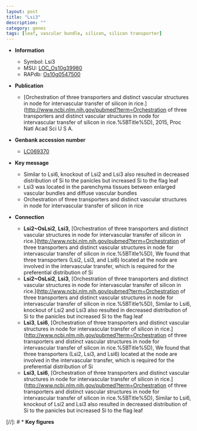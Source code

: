 ```yaml
---
layout: post
title: "Lsi3"
description: ""
category: genes
tags: [leaf, vascular bundle, silicon, silicon transporter]
---
```


* **Information**  
    + Symbol: Lsi3  
    + MSU: [LOC_Os10g39980](http://rice.uga.edu/cgi-bin/ORF_infopage.cgi?orf=LOC_Os10g39980)  
    + RAPdb: [Os10g0547500](https://rapdb.dna.affrc.go.jp/locus/?name=Os10g0547500)  

* **Publication**  
    + [Orchestration of three transporters and distinct vascular structures in node for intervascular transfer of silicon in rice.](http://www.ncbi.nlm.nih.gov/pubmed?term=Orchestration of three transporters and distinct vascular structures in node for intervascular transfer of silicon in rice.%5BTitle%5D), 2015, Proc Natl Acad Sci U S A.

* **Genbank accession number**  
    + [LC069370](http://www.ncbi.nlm.nih.gov/nuccore/LC069370)

* **Key message**  
    + Similar to Lsi6, knockout of Lsi2 and Lsi3 also resulted in decreased distribution of Si to the panicles but increased Si to the flag leaf
    + Lsi3 was located in the parenchyma tissues between enlarged vascular bundles and diffuse vascular bundles
    + Orchestration of three transporters and distinct vascular structures in node for  intervascular transfer of silicon in rice

* **Connection**  
    + __Lsi2~OsLsi2__, __Lsi3__, [Orchestration of three transporters and distinct vascular structures in node for intervascular transfer of silicon in rice.](http://www.ncbi.nlm.nih.gov/pubmed?term=Orchestration of three transporters and distinct vascular structures in node for intervascular transfer of silicon in rice.%5BTitle%5D), We found that three transporters (Lsi2, Lsi3, and Lsi6) located at the node are involved in the intervascular transfer, which is required for the preferential distribution of Si
    + __Lsi2~OsLsi2__, __Lsi3__, [Orchestration of three transporters and distinct vascular structures in node for intervascular transfer of silicon in rice.](http://www.ncbi.nlm.nih.gov/pubmed?term=Orchestration of three transporters and distinct vascular structures in node for intervascular transfer of silicon in rice.%5BTitle%5D), Similar to Lsi6, knockout of Lsi2 and Lsi3 also resulted in decreased distribution of Si to the panicles but increased Si to the flag leaf
    + __Lsi3__, __Lsi6__, [Orchestration of three transporters and distinct vascular structures in node for intervascular transfer of silicon in rice.](http://www.ncbi.nlm.nih.gov/pubmed?term=Orchestration of three transporters and distinct vascular structures in node for intervascular transfer of silicon in rice.%5BTitle%5D), We found that three transporters (Lsi2, Lsi3, and Lsi6) located at the node are involved in the intervascular transfer, which is required for the preferential distribution of Si
    + __Lsi3__, __Lsi6__, [Orchestration of three transporters and distinct vascular structures in node for intervascular transfer of silicon in rice.](http://www.ncbi.nlm.nih.gov/pubmed?term=Orchestration of three transporters and distinct vascular structures in node for intervascular transfer of silicon in rice.%5BTitle%5D), Similar to Lsi6, knockout of Lsi2 and Lsi3 also resulted in decreased distribution of Si to the panicles but increased Si to the flag leaf

[//]: # * **Key figures**  


